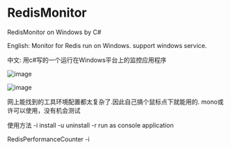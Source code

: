# RedisMonitor
RedisMonitor on Windows by C#

English:
Monitor for Redis run on Windows. support windows service.

中文:
用c#写的一个运行在Windows平台上的监控应用程序



![image](https://raw.githubusercontent.com/a11s/RedisMonitor/master/Screenshots/QQ20150325150024.png)


![image](https://raw.githubusercontent.com/a11s/RedisMonitor/master/Screenshots/20150325145959.png)


网上能找到的工具环境配置都太复杂了.因此自己搞个鼠标点下就能用的.
mono或许可以使用，没有机会测试

使用方法
-i install
-u uninstall
-r run as console application

RedisPerformanceCounter -i

